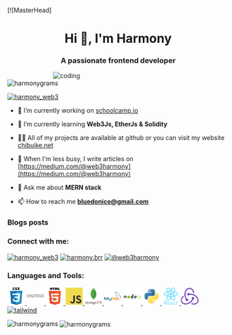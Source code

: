 [![MasterHead]
<h1 align="center">Hi 👋, I'm Harmony</h1>
<h3 align="center">A passionate frontend developer </h3>
<img alt="coding" width="400" align="right" src="https://cdn.dribbble.com/users/1162077/screenshots/3848914/programmer.gif"/>
<p align="left" magin-top:"20"><img src="https://komarev.com/ghpvc/?username=harmonygrams&label=Profile%20views&color=0e75b6&style=flat" alt="harmonygrams" /> </p>


<p align="left"> <a href="https://twitter.com/harmony_web3" target="blank"><img src="https://img.shields.io/twitter/follow/harmony_web3?logo=twitter&style=for-the-badge" alt="harmony_web3" /></a> </p>

- 🔭 I’m currently working on [schoolcamp.io](https://github.com/Harmonygrams/schoolcamp.io)

- 🌱 I’m currently learning **Web3Js, EtherJs & Solidity**

- 👨‍💻 All of my projects are available at github or you can visit my website [chibuike.net](chibuike.net)

- 📝 When I'm less busy, I write articles on [https://medium.com/@web3harmony](https://medium.com/@web3harmony)

- 💬 Ask me about **MERN stack**

- 📫 How to reach me **bluedonice@gmail.com**


### Blogs posts
<!-- BLOG-POST-LIST:START -->
<!-- BLOG-POST-LIST:END -->

<h3 align="left">Connect with me:</h3>
<p align="left">
<a href="https://twitter.com/harmony_web3" target="blank"><img align="center" src="https://raw.githubusercontent.com/rahuldkjain/github-profile-readme-generator/master/src/images/icons/Social/twitter.svg" alt="harmony_web3" height="30" width="40" /></a>
<a href="https://instagram.com/harmony.brr" target="blank"><img align="center" src="https://raw.githubusercontent.com/rahuldkjain/github-profile-readme-generator/master/src/images/icons/Social/instagram.svg" alt="harmony.brr" height="30" width="40" /></a>
<a href="https://medium.com/@web3harmony" target="blank"><img align="center" src="https://raw.githubusercontent.com/rahuldkjain/github-profile-readme-generator/master/src/images/icons/Social/medium.svg" alt="@web3harmony" height="30" width="40" /></a>
</p>

<h3 align="left">Languages and Tools:</h3>
<p align="left"> <a href="https://www.w3schools.com/css/" target="_blank" rel="noreferrer"> <img src="https://raw.githubusercontent.com/devicons/devicon/master/icons/css3/css3-original-wordmark.svg" alt="css3" width="40" height="40"/> </a> <a href="https://expressjs.com" target="_blank" rel="noreferrer"> <img src="https://raw.githubusercontent.com/devicons/devicon/master/icons/express/express-original-wordmark.svg" alt="express" width="40" height="40"/> </a> <a href="https://www.w3.org/html/" target="_blank" rel="noreferrer"> <img src="https://raw.githubusercontent.com/devicons/devicon/master/icons/html5/html5-original-wordmark.svg" alt="html5" width="40" height="40"/> </a> <a href="https://developer.mozilla.org/en-US/docs/Web/JavaScript" target="_blank" rel="noreferrer"> <img src="https://raw.githubusercontent.com/devicons/devicon/master/icons/javascript/javascript-original.svg" alt="javascript" width="40" height="40"/> </a> <a href="https://www.mongodb.com/" target="_blank" rel="noreferrer"> <img src="https://raw.githubusercontent.com/devicons/devicon/master/icons/mongodb/mongodb-original-wordmark.svg" alt="mongodb" width="40" height="40"/> </a> <a href="https://www.mysql.com/" target="_blank" rel="noreferrer"> <img src="https://raw.githubusercontent.com/devicons/devicon/master/icons/mysql/mysql-original-wordmark.svg" alt="mysql" width="40" height="40"/> <a href="https://nodejs.org" target="_blank" rel="noreferrer"> <img src="https://raw.githubusercontent.com/devicons/devicon/master/icons/nodejs/nodejs-original-wordmark.svg" alt="nodejs" width="40" height="40"/> </a> <a href="https://www.python.org" target="_blank" rel="noreferrer"> <img src="https://raw.githubusercontent.com/devicons/devicon/master/icons/python/python-original.svg" alt="python" width="40" height="40"/> </a> <a href="https://reactjs.org/" target="_blank" rel="noreferrer"> <img src="https://raw.githubusercontent.com/devicons/devicon/master/icons/react/react-original-wordmark.svg" alt="react" width="40" height="40"/> </a> <a href="https://redux.js.org" target="_blank" rel="noreferrer"> <img src="https://raw.githubusercontent.com/devicons/devicon/master/icons/redux/redux-original.svg" alt="redux" width="40" height="40"/> </a> <a href="https://tailwindcss.com/" target="_blank" rel="noreferrer"> <img src="https://www.vectorlogo.zone/logos/tailwindcss/tailwindcss-icon.svg" alt="tailwind" width="40" height="40"/> </a> </p>

<p><img align="left" src="https://github-readme-stats.vercel.app/api/top-langs?username=harmonygrams&show_icons=true&locale=en&layout=compact" alt="harmonygrams" /> </p>

<p>&nbsp;<img align="center" src="https://github-readme-stats.vercel.app/api?username=harmonygrams&show_icons=true&locale=en" alt="harmonygrams" /></p>
